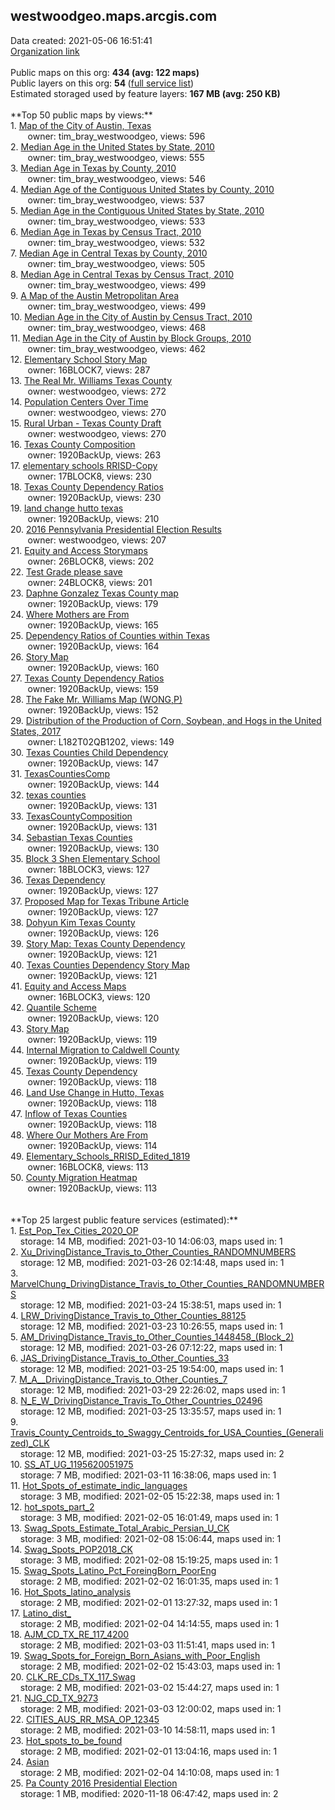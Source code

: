 <h2>westwoodgeo.maps.arcgis.com</h2> Data created: 2021-05-06 16:51:41 <br /><a target='new' href='https://westwoodgeo.maps.arcgis.com'>Organization link</a><br /><br />Public maps on this org: <b>434 (avg: 122 maps)</b><br />Public layers on this org: <b>54 </b>(<a target='new' href='https://services.arcgis.com/rTk51mBMnuiVtSEI/ArcGIS/rest/services'>full service list</a>)<br />Estimated storaged used by feature layers: <b>167 MB (avg: 250 KB)</b><br /><br />**Top 50 public maps by views:**<br />  1. <a target='new' href='https://www.arcgis.com/home/item.html?id=e97735ff45814a079ab5bfb699808392'>Map of the City of Austin, Texas</a> <br />  &nbsp;&nbsp;&nbsp;&nbsp; &nbsp;&nbsp;owner: tim_bray_westwoodgeo, views: 596<br />  2. <a target='new' href='https://www.arcgis.com/home/item.html?id=15bfe951e13b478c9ad64b42f12a5897'>Median Age in the United States by State, 2010</a> <br />  &nbsp;&nbsp;&nbsp;&nbsp; &nbsp;&nbsp;owner: tim_bray_westwoodgeo, views: 555<br />  3. <a target='new' href='https://www.arcgis.com/home/item.html?id=87975f74dab64ec69cfd2cd00638230a'>Median Age in Texas by County, 2010</a> <br />  &nbsp;&nbsp;&nbsp;&nbsp; &nbsp;&nbsp;owner: tim_bray_westwoodgeo, views: 546<br />  4. <a target='new' href='https://www.arcgis.com/home/item.html?id=99d69a9a8cc643e98fc03694eeb64fcc'>Median Age of the Contiguous United States by County, 2010</a> <br />  &nbsp;&nbsp;&nbsp;&nbsp; &nbsp;&nbsp;owner: tim_bray_westwoodgeo, views: 537<br />  5. <a target='new' href='https://www.arcgis.com/home/item.html?id=59c9aa1ab8494aae8b02267d9acea226'>Median Age in the Contiguous United States by State, 2010</a> <br />  &nbsp;&nbsp;&nbsp;&nbsp; &nbsp;&nbsp;owner: tim_bray_westwoodgeo, views: 533<br />  6. <a target='new' href='https://www.arcgis.com/home/item.html?id=af61758efe0b49138243a545551e933b'>Median Age in Texas by Census Tract, 2010</a> <br />  &nbsp;&nbsp;&nbsp;&nbsp; &nbsp;&nbsp;owner: tim_bray_westwoodgeo, views: 532<br />  7. <a target='new' href='https://www.arcgis.com/home/item.html?id=301f308037ce44649426d581fa4abbe0'>Median Age in Central Texas by County, 2010</a> <br />  &nbsp;&nbsp;&nbsp;&nbsp; &nbsp;&nbsp;owner: tim_bray_westwoodgeo, views: 505<br />  8. <a target='new' href='https://www.arcgis.com/home/item.html?id=f0babdf227e048c6a9f72fda8f6cbe6c'>Median Age in Central Texas by Census Tract, 2010</a> <br />  &nbsp;&nbsp;&nbsp;&nbsp; &nbsp;&nbsp;owner: tim_bray_westwoodgeo, views: 499<br />  9. <a target='new' href='https://www.arcgis.com/home/item.html?id=df7a583b02764f1b828f0ed99e68959c'>A Map of the Austin Metropolitan Area</a> <br />  &nbsp;&nbsp;&nbsp;&nbsp; &nbsp;&nbsp;owner: tim_bray_westwoodgeo, views: 499<br />  10. <a target='new' href='https://www.arcgis.com/home/item.html?id=358311786ac44ade883040928881f8e9'>Median Age in the City of Austin by Census Tract, 2010</a> <br />  &nbsp;&nbsp;&nbsp;&nbsp; &nbsp;&nbsp;owner: tim_bray_westwoodgeo, views: 468<br />  11. <a target='new' href='https://www.arcgis.com/home/item.html?id=3ddb9d79e3e74344805b9420d312c5db'>Median Age in the City of Austin by Block Groups, 2010</a> <br />  &nbsp;&nbsp;&nbsp;&nbsp; &nbsp;&nbsp;owner: tim_bray_westwoodgeo, views: 462<br />  12. <a target='new' href='https://www.arcgis.com/home/item.html?id=c8f7ac08c3c04b56bbe3e7f43f08add9'>Elementary School Story Map</a> <br />  &nbsp;&nbsp;&nbsp;&nbsp; &nbsp;&nbsp;owner: 16BLOCK7, views: 287<br />  13. <a target='new' href='https://www.arcgis.com/home/item.html?id=ac55becd2e96414bbb1ef1837480b42f'>The Real Mr. Williams Texas County</a> <br />  &nbsp;&nbsp;&nbsp;&nbsp; &nbsp;&nbsp;owner: westwoodgeo, views: 272<br />  14. <a target='new' href='https://www.arcgis.com/home/item.html?id=18dcd7c54dd84feca0bd7f7c7097c193'>Population Centers Over Time</a> <br />  &nbsp;&nbsp;&nbsp;&nbsp; &nbsp;&nbsp;owner: westwoodgeo, views: 270<br />  15. <a target='new' href='https://www.arcgis.com/home/item.html?id=27da336a769b44d288e2d3d11c105642'>Rural Urban - Texas County Draft</a> <br />  &nbsp;&nbsp;&nbsp;&nbsp; &nbsp;&nbsp;owner: westwoodgeo, views: 270<br />  16. <a target='new' href='https://www.arcgis.com/home/item.html?id=63db42d3fd2f4b6e8e220f19157fb510'>Texas County Composition</a> <br />  &nbsp;&nbsp;&nbsp;&nbsp; &nbsp;&nbsp;owner: 1920BackUp, views: 263<br />  17. <a target='new' href='https://www.arcgis.com/home/item.html?id=22a8539ff53446cf9981a87696288d7b'>elementary schools RRISD-Copy</a> <br />  &nbsp;&nbsp;&nbsp;&nbsp; &nbsp;&nbsp;owner: 17BLOCK8, views: 230<br />  18. <a target='new' href='https://www.arcgis.com/home/item.html?id=71bb1cfe083b4345b0d6fa0ee5816e72'>Texas County Dependency Ratios</a> <br />  &nbsp;&nbsp;&nbsp;&nbsp; &nbsp;&nbsp;owner: 1920BackUp, views: 230<br />  19. <a target='new' href='https://www.arcgis.com/home/item.html?id=50ac179580674aa89c6cac9a2c34f03d'>land change hutto texas</a> <br />  &nbsp;&nbsp;&nbsp;&nbsp; &nbsp;&nbsp;owner: 1920BackUp, views: 210<br />  20. <a target='new' href='https://www.arcgis.com/home/item.html?id=ee4c88e570f4458996ce94d009db8857'>2016 Pennsylvania Presidential Election Results</a> <br />  &nbsp;&nbsp;&nbsp;&nbsp; &nbsp;&nbsp;owner: westwoodgeo, views: 207<br />  21. <a target='new' href='https://www.arcgis.com/home/item.html?id=d367d0729c044297875f9b0ae4cd8167'>Equity and Access Storymaps</a> <br />  &nbsp;&nbsp;&nbsp;&nbsp; &nbsp;&nbsp;owner: 26BLOCK8, views: 202<br />  22. <a target='new' href='https://www.arcgis.com/home/item.html?id=a68fe1cbbae943beb7d80f391b8ebcb0'>Test Grade please save</a> <br />  &nbsp;&nbsp;&nbsp;&nbsp; &nbsp;&nbsp;owner: 24BLOCK8, views: 201<br />  23. <a target='new' href='https://www.arcgis.com/home/item.html?id=6649865c90114d20a2bf9771fe300ba1'>Daphne Gonzalez Texas County map</a> <br />  &nbsp;&nbsp;&nbsp;&nbsp; &nbsp;&nbsp;owner: 1920BackUp, views: 179<br />  24. <a target='new' href='https://www.arcgis.com/home/item.html?id=82f8227428de439681c7f672db3f39c3'>Where Mothers are From</a> <br />  &nbsp;&nbsp;&nbsp;&nbsp; &nbsp;&nbsp;owner: 1920BackUp, views: 165<br />  25. <a target='new' href='https://www.arcgis.com/home/item.html?id=d641c803d785470d95ac6fe2fcb318f2'>Dependency Ratios of Counties within Texas</a> <br />  &nbsp;&nbsp;&nbsp;&nbsp; &nbsp;&nbsp;owner: 1920BackUp, views: 164<br />  26. <a target='new' href='https://www.arcgis.com/home/item.html?id=c64eb1ba6553493eaad8c39ba468a4d8'>Story Map</a> <br />  &nbsp;&nbsp;&nbsp;&nbsp; &nbsp;&nbsp;owner: 1920BackUp, views: 160<br />  27. <a target='new' href='https://www.arcgis.com/home/item.html?id=0ce2c687028842e280e07dbf4dfcf269'>Texas County Dependency Ratios</a> <br />  &nbsp;&nbsp;&nbsp;&nbsp; &nbsp;&nbsp;owner: 1920BackUp, views: 159<br />  28. <a target='new' href='https://www.arcgis.com/home/item.html?id=318b4591ead3428dbb6e2b000b8d55fc'>The Fake Mr. Williams Map (WONG,P)</a> <br />  &nbsp;&nbsp;&nbsp;&nbsp; &nbsp;&nbsp;owner: 1920BackUp, views: 152<br />  29. <a target='new' href='https://www.arcgis.com/home/item.html?id=b224ba315784422e9abd9d5cafaf8fcd'>Distribution of the Production of Corn, Soybean, and Hogs in the United States, 2017</a> <br />  &nbsp;&nbsp;&nbsp;&nbsp; &nbsp;&nbsp;owner: L182T02QB1202, views: 149<br />  30. <a target='new' href='https://www.arcgis.com/home/item.html?id=f92209464eb94fb1a218b9dc83cb934c'>Texas Counties Child Dependency</a> <br />  &nbsp;&nbsp;&nbsp;&nbsp; &nbsp;&nbsp;owner: 1920BackUp, views: 147<br />  31. <a target='new' href='https://www.arcgis.com/home/item.html?id=6095df11ad2b48f999ab74a1260e2c0b'>TexasCountiesComp</a> <br />  &nbsp;&nbsp;&nbsp;&nbsp; &nbsp;&nbsp;owner: 1920BackUp, views: 144<br />  32. <a target='new' href='https://www.arcgis.com/home/item.html?id=5ece5719ffc84b9dbe66e516879fbf6e'>texas counties</a> <br />  &nbsp;&nbsp;&nbsp;&nbsp; &nbsp;&nbsp;owner: 1920BackUp, views: 131<br />  33. <a target='new' href='https://www.arcgis.com/home/item.html?id=309034d015f64688bf3e563c4e624043'>TexasCountyComposition</a> <br />  &nbsp;&nbsp;&nbsp;&nbsp; &nbsp;&nbsp;owner: 1920BackUp, views: 131<br />  34. <a target='new' href='https://www.arcgis.com/home/item.html?id=93a0a7252dd34e80badeb1120ffc1086'>Sebastian Texas Counties</a> <br />  &nbsp;&nbsp;&nbsp;&nbsp; &nbsp;&nbsp;owner: 1920BackUp, views: 130<br />  35. <a target='new' href='https://www.arcgis.com/home/item.html?id=1a0c9e3fb922491b9267185d6b76eefb'>Block 3 Shen Elementary School</a> <br />  &nbsp;&nbsp;&nbsp;&nbsp; &nbsp;&nbsp;owner: 18BLOCK3, views: 127<br />  36. <a target='new' href='https://www.arcgis.com/home/item.html?id=26abe8d0ef2949bbae17a49c8592062b'>Texas Dependency</a> <br />  &nbsp;&nbsp;&nbsp;&nbsp; &nbsp;&nbsp;owner: 1920BackUp, views: 127<br />  37. <a target='new' href='https://www.arcgis.com/home/item.html?id=70920c980a21405a98b249f8a68d3017'>Proposed Map for Texas Tribune Article</a> <br />  &nbsp;&nbsp;&nbsp;&nbsp; &nbsp;&nbsp;owner: 1920BackUp, views: 127<br />  38. <a target='new' href='https://www.arcgis.com/home/item.html?id=807cccf1305247d782452b531b84af73'>Dohyun Kim Texas County</a> <br />  &nbsp;&nbsp;&nbsp;&nbsp; &nbsp;&nbsp;owner: 1920BackUp, views: 126<br />  39. <a target='new' href='https://www.arcgis.com/home/item.html?id=7c25b418221e4109abc9876100df995c'>Story Map: Texas County Dependency</a> <br />  &nbsp;&nbsp;&nbsp;&nbsp; &nbsp;&nbsp;owner: 1920BackUp, views: 121<br />  40. <a target='new' href='https://www.arcgis.com/home/item.html?id=dcc8f9d493ee456ea05a2e3fa82e333c'>Texas Counties Dependency Story Map</a> <br />  &nbsp;&nbsp;&nbsp;&nbsp; &nbsp;&nbsp;owner: 1920BackUp, views: 121<br />  41. <a target='new' href='https://www.arcgis.com/home/item.html?id=e8bd471703364284b92a9c1dcbd814ad'>Equity and Access Maps</a> <br />  &nbsp;&nbsp;&nbsp;&nbsp; &nbsp;&nbsp;owner: 16BLOCK3, views: 120<br />  42. <a target='new' href='https://www.arcgis.com/home/item.html?id=3130f8971fd146ab820f69b17c250242'>Quantile Scheme</a> <br />  &nbsp;&nbsp;&nbsp;&nbsp; &nbsp;&nbsp;owner: 1920BackUp, views: 120<br />  43. <a target='new' href='https://www.arcgis.com/home/item.html?id=6483e2ea18d4432b8528a2d1488eeaf9'>Story Map</a> <br />  &nbsp;&nbsp;&nbsp;&nbsp; &nbsp;&nbsp;owner: 1920BackUp, views: 119<br />  44. <a target='new' href='https://www.arcgis.com/home/item.html?id=59dc6d78853c4b0bbec754ae61b03b90'>Internal Migration to Caldwell County</a> <br />  &nbsp;&nbsp;&nbsp;&nbsp; &nbsp;&nbsp;owner: 1920BackUp, views: 119<br />  45. <a target='new' href='https://www.arcgis.com/home/item.html?id=a203a58b3bef4c09b71f0317a3577538'>Texas County Dependency</a> <br />  &nbsp;&nbsp;&nbsp;&nbsp; &nbsp;&nbsp;owner: 1920BackUp, views: 118<br />  46. <a target='new' href='https://www.arcgis.com/home/item.html?id=9baac4a5ea4c4be5b58ec4daeaf0969c'>Land Use Change in Hutto, Texas</a> <br />  &nbsp;&nbsp;&nbsp;&nbsp; &nbsp;&nbsp;owner: 1920BackUp, views: 118<br />  47. <a target='new' href='https://www.arcgis.com/home/item.html?id=2603727165b947b69edd769a93f8ceab'>Inflow of Texas Counties</a> <br />  &nbsp;&nbsp;&nbsp;&nbsp; &nbsp;&nbsp;owner: 1920BackUp, views: 118<br />  48. <a target='new' href='https://www.arcgis.com/home/item.html?id=6cefb37b50864721844228e4a2d3cc84'>Where Our Mothers Are From</a> <br />  &nbsp;&nbsp;&nbsp;&nbsp; &nbsp;&nbsp;owner: 1920BackUp, views: 114<br />  49. <a target='new' href='https://www.arcgis.com/home/item.html?id=1cf7fd3a4ffa403bb9af6448e5932eee'>Elementary_Schools_RRISD_Edited_1819</a> <br />  &nbsp;&nbsp;&nbsp;&nbsp; &nbsp;&nbsp;owner: 16BLOCK8, views: 113<br />  50. <a target='new' href='https://www.arcgis.com/home/item.html?id=7e8bbff4d946457cbb0e0107c6caee7d'>County Migration Heatmap</a> <br />  &nbsp;&nbsp;&nbsp;&nbsp; &nbsp;&nbsp;owner: 1920BackUp, views: 113<br /><br /><br />**Top 25 largest public feature services (estimated):**<br /> 1. <a target='new' href='https://www.arcgis.com/home/item.html?id=bc1011751b824148bc47fe13b6f0cd22'>Est_Pop_Tex_Cities_2020_OP</a><br /> &nbsp;&nbsp;&nbsp;&nbsp;storage: 14 MB, modified: 2021-03-10 14:06:03, maps used in: 1<br /> 2. <a target='new' href='https://www.arcgis.com/home/item.html?id=b2353bc275b04b4ba310c2c884957cd6'>Xu_DrivingDistance_Travis_to_Other_Counties_RANDOMNUMBERS</a><br /> &nbsp;&nbsp;&nbsp;&nbsp;storage: 12 MB, modified: 2021-03-26 02:14:48, maps used in: 1<br /> 3. <a target='new' href='https://www.arcgis.com/home/item.html?id=ce30e7b780bf435fbdbd425f76eb44b2'>MarvelChung_DrivingDistance_Travis_to_Other_Counties_RANDOMNUMBERS</a><br /> &nbsp;&nbsp;&nbsp;&nbsp;storage: 12 MB, modified: 2021-03-24 15:38:51, maps used in: 1<br /> 4. <a target='new' href='https://www.arcgis.com/home/item.html?id=d01883d36fe64f1493e2cae3f49c954a'>LRW_DrivingDistance_Travis_to_Other_Counties_88125</a><br /> &nbsp;&nbsp;&nbsp;&nbsp;storage: 12 MB, modified: 2021-03-23 10:26:55, maps used in: 1<br /> 5. <a target='new' href='https://www.arcgis.com/home/item.html?id=68471880555e4497a5ff8a99c192e4f7'>AM_DrivingDistance_Travis_to_Other_Counties_1448458_(Block_2)</a><br /> &nbsp;&nbsp;&nbsp;&nbsp;storage: 12 MB, modified: 2021-03-26 07:12:22, maps used in: 1<br /> 6. <a target='new' href='https://www.arcgis.com/home/item.html?id=8635e5acd59348dca383c6ad8aadf761'>JAS_DrivingDistance_Travis_to_Other_Counties_33</a><br /> &nbsp;&nbsp;&nbsp;&nbsp;storage: 12 MB, modified: 2021-03-25 19:54:00, maps used in: 1<br /> 7. <a target='new' href='https://www.arcgis.com/home/item.html?id=8327950543364f2c9a2447b8e2c14e43'>M_A__DrivingDistance_Travis_to_Other_Counties_7</a><br /> &nbsp;&nbsp;&nbsp;&nbsp;storage: 12 MB, modified: 2021-03-29 22:26:02, maps used in: 1<br /> 8. <a target='new' href='https://www.arcgis.com/home/item.html?id=08c7fe4f96974173b49661e2bb4ee342'>N_E_W_DrivingDistance_Travis_To_Other_Countries_02496</a><br /> &nbsp;&nbsp;&nbsp;&nbsp;storage: 12 MB, modified: 2021-03-25 13:35:57, maps used in: 1<br /> 9. <a target='new' href='https://www.arcgis.com/home/item.html?id=88c60289b0644b2fa2815de3fbd3bea9'>Travis_County_Centroids_to_Swaggy_Centroids_for_USA_Counties_(Generalized)_CLK</a><br /> &nbsp;&nbsp;&nbsp;&nbsp;storage: 12 MB, modified: 2021-03-25 15:27:32, maps used in: 2<br /> 10. <a target='new' href='https://www.arcgis.com/home/item.html?id=3591726a3c9d4eb786408bf46a8f72f7'>SS_AT_UG_1195620051975</a><br /> &nbsp;&nbsp;&nbsp;&nbsp;storage: 7 MB, modified: 2021-03-11 16:38:06, maps used in: 1<br /> 11. <a target='new' href='https://www.arcgis.com/home/item.html?id=6a49df31aaac40ae84663f5b87cd689d'>Hot_Spots_of_estimate_indic_languages</a><br /> &nbsp;&nbsp;&nbsp;&nbsp;storage: 3 MB, modified: 2021-02-05 15:22:38, maps used in: 1<br /> 12. <a target='new' href='https://www.arcgis.com/home/item.html?id=385e1c70f68243aa83e83d84dc0258cd'>hot_spots_part_2</a><br /> &nbsp;&nbsp;&nbsp;&nbsp;storage: 3 MB, modified: 2021-02-05 16:01:49, maps used in: 1<br /> 13. <a target='new' href='https://www.arcgis.com/home/item.html?id=a558e3087c6e49bea82528c7aece7cd7'>Swag_Spots_Estimate_Total_Arabic_Persian_U_CK</a><br /> &nbsp;&nbsp;&nbsp;&nbsp;storage: 3 MB, modified: 2021-02-08 15:06:44, maps used in: 1<br /> 14. <a target='new' href='https://www.arcgis.com/home/item.html?id=6e505d89613f4c02b06459f18734fa5c'>Swag_Spots_POP2018_CK</a><br /> &nbsp;&nbsp;&nbsp;&nbsp;storage: 3 MB, modified: 2021-02-08 15:19:25, maps used in: 1<br /> 15. <a target='new' href='https://www.arcgis.com/home/item.html?id=21dee37fd661421baf6f875c0294abd9'>Swag_Spots_Latino_Pct_ForeingBorn_PoorEng</a><br /> &nbsp;&nbsp;&nbsp;&nbsp;storage: 2 MB, modified: 2021-02-02 16:01:35, maps used in: 1<br /> 16. <a target='new' href='https://www.arcgis.com/home/item.html?id=6f21baeb259b40839985a09f0626fc52'>Hot_Spots_latino_analysis</a><br /> &nbsp;&nbsp;&nbsp;&nbsp;storage: 2 MB, modified: 2021-02-01 13:27:32, maps used in: 1<br /> 17. <a target='new' href='https://www.arcgis.com/home/item.html?id=664fbda4b5124a2d9acc57589cd9318b'>Latino_dist_</a><br /> &nbsp;&nbsp;&nbsp;&nbsp;storage: 2 MB, modified: 2021-02-04 14:14:55, maps used in: 1<br /> 18. <a target='new' href='https://www.arcgis.com/home/item.html?id=0d02540b5328488fa1c0def9807dbad6'>AJM_CD_TX_RE_117_4200</a><br /> &nbsp;&nbsp;&nbsp;&nbsp;storage: 2 MB, modified: 2021-03-03 11:51:41, maps used in: 1<br /> 19. <a target='new' href='https://www.arcgis.com/home/item.html?id=a75fbe0872374c129293ca652630b174'>Swag_Spots_for_Foreign_Born_Asians_with_Poor_English</a><br /> &nbsp;&nbsp;&nbsp;&nbsp;storage: 2 MB, modified: 2021-02-02 15:43:03, maps used in: 1<br /> 20. <a target='new' href='https://www.arcgis.com/home/item.html?id=7aa2502ce5b4442790b2489de5779df9'>CLK_RE_CDs_TX_117_Swag</a><br /> &nbsp;&nbsp;&nbsp;&nbsp;storage: 2 MB, modified: 2021-03-02 15:44:27, maps used in: 1<br /> 21. <a target='new' href='https://www.arcgis.com/home/item.html?id=ae7bf9a5c24b47e39b8d794192671a87'>NJG_CD_TX_9273</a><br /> &nbsp;&nbsp;&nbsp;&nbsp;storage: 2 MB, modified: 2021-03-03 12:00:02, maps used in: 1<br /> 22. <a target='new' href='https://www.arcgis.com/home/item.html?id=ec5e781a8ae344ee9d771c487df9bc59'>CITIES_AUS_RR_MSA_OP_12345</a><br /> &nbsp;&nbsp;&nbsp;&nbsp;storage: 2 MB, modified: 2021-03-10 14:58:11, maps used in: 1<br /> 23. <a target='new' href='https://www.arcgis.com/home/item.html?id=96f4cccbbf1340a980bf865cb223328e'>Hot_spots_to_be_found</a><br /> &nbsp;&nbsp;&nbsp;&nbsp;storage: 2 MB, modified: 2021-02-01 13:04:16, maps used in: 1<br /> 24. <a target='new' href='https://www.arcgis.com/home/item.html?id=784144f5b53848ffb5730c8f49a923c1'>Asian</a><br /> &nbsp;&nbsp;&nbsp;&nbsp;storage: 2 MB, modified: 2021-02-04 14:10:08, maps used in: 1<br /> 25. <a target='new' href='https://www.arcgis.com/home/item.html?id=2101a829f9804332a66902c4026f21ad'>Pa County 2016 Presidential Election</a><br /> &nbsp;&nbsp;&nbsp;&nbsp;storage: 1 MB, modified: 2020-11-18 06:47:42, maps used in: 2<br />